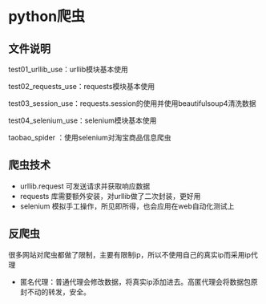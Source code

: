 

# python爬虫

##  文件说明

test01_urllib_use：urllib模块基本使用

test02_requests_use：requests模块基本使用

test03_session_use：requests.session的使用并使用beautifulsoup4清洗数据

test04_selenium_use：selenium模块基本使用

taobao_spider ：使用selenium对淘宝商品信息爬虫





## 爬虫技术

+ urllib.request 可发送请求并获取响应数据
+ requests 库需要额外安装，对urllib做了二次封装，更好用
+ selenium 模拟手工操作，所见即所得，也会应用在web自动化测试上





## 反爬虫

很多网站对爬虫都做了限制，主要有限制ip，所以不使用自己的真实ip而采用ip代理

+ 匿名代理：普通代理会修改数据，将真实ip添加进去。高匿代理会将数据包原封不动的转发，安全。







